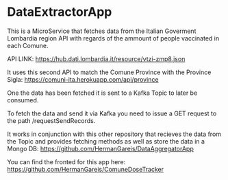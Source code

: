 # DataExtractorApp

This is a MicroService that fetches data from the Italian Goverment Lombardia region API with regards of the ammount of people vaccinated in each Comune.

API LINK: https://hub.dati.lombardia.it/resource/vtzi-zmp8.json

It uses this second API to match the Comune Province with the Province Sigla: https://comuni-ita.herokuapp.com/api/province

One the data has been fetched it is sent to a Kafka Topic to later be consumed.

To fetch the data and send it via Kafka you need to issue a GET request to the path /requestSendRecords.

It works in conjunction with this other repository that recieves the data from the Topic and provides fetching methods as well as store the data in a Mongo DB: https://github.com/HermanGareis/DataAggregatorApp

You can find the fronted for this app here: https://github.com/HermanGareis/ComuneDoseTracker
